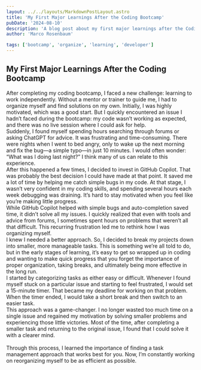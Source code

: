 ```yaml
---
layout: ../../layouts/MarkdownPostLayout.astro
title: 'My First Major Learnings After the Coding Bootcamp'
pubDate: '2024-08-10'
description: 'A blog post about my first major learnings after the Coding Bootcamp'
author: 'Marco Rosenbaum'

tags: ['bootcamp', 'organize', 'learning', 'developer']
---
```


## My First Major Learnings After the Coding Bootcamp

After completing my coding bootcamp, I faced a new challenge: learning to work independently. Without a mentor or trainer to guide me, I had to organize myself and find solutions on my own. Initially, I was highly motivated, which was a good start. But I quickly encountered an issue I hadn’t faced during the bootcamp: my code wasn’t working as expected, and there was no live session where I could ask for help.
<br>
Suddenly, I found myself spending hours searching through forums or asking ChatGPT for advice. It was frustrating and time-consuming. There were nights when I went to bed angry, only to wake up the next morning and fix the bug—a simple typo—in just 10 minutes. I would often wonder: “What was I doing last night?” I think many of us can relate to this experience.
<br>
After this happened a few times, I decided to invest in GitHub Copilot. That was probably the best decision I could have made at that point. It saved me a lot of time by helping me catch simple bugs in my code. At that stage, I wasn’t very confident in my coding skills, and spending several hours each week debugging was draining. It’s hard to stay motivated when you feel like you’re making little progress.
<br>
While GitHub Copilot helped with simple bugs and auto-completion saved time, it didn’t solve all my issues. I quickly realized that even with tools and advice from forums, I sometimes spent hours on problems that weren’t all that difficult. This recurring frustration led me to rethink how I was organizing myself.
<br>
I knew I needed a better approach. So, I decided to break my projects down into smaller, more manageable tasks. This is something we’re all told to do, but in the early stages of learning, it’s easy to get so wrapped up in coding and wanting to make quick progress that you forget the importance of proper organization, taking breaks, and ultimately being more effective in the long run.
<br>
I started by categorizing tasks as either easy or difficult. Whenever I found myself stuck on a particular issue and starting to feel frustrated, I would set a 15-minute timer. That became my deadline for working on that problem. When the timer ended, I would take a short break and then switch to an easier task.
<br>
This approach was a game-changer. I no longer wasted too much time on a single issue and regained my motivation by solving smaller problems and experiencing those little victories. Most of the time, after completing a smaller task and returning to the original issue, I found that I could solve it with a clearer mind.
<br><br>
Through this process, I learned the importance of finding a task management approach that works best for you. Now, I’m constantly working on reorganizing myself to be as efficient as possible.
